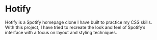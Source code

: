 # Hotify

Hotify is a Spotify homepage clone I have built to practice my CSS skills. With this project, I have tried to recreate the look and feel of Spotify’s interface with a focus on layout and styling techniques.
